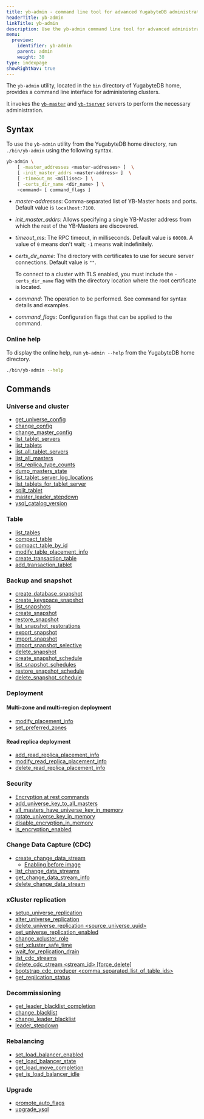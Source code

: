 ```yaml
---
title: yb-admin - command line tool for advanced YugabyteDB administration
headerTitle: yb-admin
linkTitle: yb-admin
description: Use the yb-admin command line tool for advanced administration of YugabyteDB clusters.
menu:
  preview:
    identifier: yb-admin
    parent: admin
    weight: 30
type: indexpage
showRightNav: true
---
```


The `yb-admin` utility, located in the `bin` directory of YugabyteDB home, provides a command line interface for administering clusters.

It invokes the [`yb-master`](../../reference/configuration/yb-master/) and [`yb-tserver`](../../reference/configuration/yb-tserver/) servers to perform the necessary administration.

## Syntax

To use the `yb-admin` utility from the YugabyteDB home directory, run `./bin/yb-admin` using the following syntax.

```sh
yb-admin \
    [ -master_addresses <master-addresses> ]  \
    [ -init_master_addrs <master-address> ]  \
    [ -timeout_ms <millisec> ] \
    [ -certs_dir_name <dir_name> ] \
    <command> [ command_flags ]
```

- *master-addresses*: Comma-separated list of YB-Master hosts and ports. Default value is `localhost:7100`.
- *init_master_addrs*: Allows specifying a single YB-Master address from which the rest of the YB-Masters are discovered.
- *timeout_ms*: The RPC timeout, in milliseconds. Default value is `60000`. A value of `0` means don't wait; `-1` means wait indefinitely.
- *certs_dir_name*: The directory with certificates to use for secure server connections. Default value is `""`.

  To connect to a cluster with TLS enabled, you must include the `-certs_dir_name` flag with the directory location where the root certificate is located.

- *command*: The operation to be performed. See command for syntax details and examples.
- *command_flags*: Configuration flags that can be applied to the command.

### Online help

To display the online help, run `yb-admin --help` from the YugabyteDB home directory.

```sh
./bin/yb-admin --help
```

## Commands

### Universe and cluster

- [get\_universe\_config](yb-admin-universe/#get-universe-config)
- [change\_config](yb-admin-universe/#change-config)
- [change\_master\_config](yb-admin-universe/#change-master-config)
- [list\_tablet\_servers](yb-admin-universe/#list-tablet-servers)
- [list\_tablets](yb-admin-universe/#list-tablets)
- [list\_all\_tablet\_servers](yb-admin-universe/#list-all-tablet-servers)
- [list\_all\_masters](yb-admin-universe/#list-all-masters)
- [list\_replica\_type\_counts](yb-admin-universe/#list-replica-type-counts)
- [dump\_masters\_state](yb-admin-universe/#dump-masters-state)
- [list\_tablet\_server\_log\_locations](yb-admin-universe/#list-tablet-server-log-locations)
- [list\_tablets\_for\_tablet\_server](yb-admin-universe/#list-tablets-for-tablet-server)
- [split\_tablet](yb-admin-universe/#split-tablet)
- [master\_leader\_stepdown](yb-admin-universe/#master-leader-stepdown)
- [ysql\_catalog\_version](yb-admin-universe/#ysql-catalog-version)

### Table

- [list\_tables](yb-admin-table/#list-tables)
- [compact\_table](yb-admin-table/#compact-table)
- [compact\_table\_by\_id](yb-admin-table/#compact-table-by-id)
- [modify\_table\_placement\_info](yb-admin-table/#modify-table-placement-info)
- [create\_transaction\_table](yb-admin-table/#create-transaction-table)
- [add\_transaction\_tablet](yb-admin-table/#add-transaction-tablet)

### Backup and snapshot

- [create\_database\_snapshot](yb-admin-backup/#create-database-snapshot)
- [create\_keyspace\_snapshot](yb-admin-backup/#create-keyspace-snapshot)
- [list\_snapshots](yb-admin-backup/#list-snapshots)
- [create\_snapshot](yb-admin-backup/#create-snapshot)
- [restore\_snapshot](yb-admin-backup/#restore-snapshot)
- [list\_snapshot\_restorations](yb-admin-backup/#list-snapshot-restorations)
- [export\_snapshot](yb-admin-backup/#export-snapshot)
- [import\_snapshot](yb-admin-backup/#import-snapshot)
- [import\_snapshot\_selective](yb-admin-backup/#import-snapshot-selective)
- [delete\_snapshot](yb-admin-backup/#delete-snapshot)
- [create\_snapshot\_schedule](yb-admin-backup/#create-snapshot-schedule)
- [list\_snapshot\_schedules](yb-admin-backup/#list-snapshot-schedules)
- [restore\_snapshot\_schedule](yb-admin-backup/#restore-snapshot-schedule)
- [delete\_snapshot\_schedule](yb-admin-backup/#delete-snapshot-schedule)

### Deployment

#### Multi-zone and multi-region deployment

- [modify\_placement\_info](yb-admin-deployment/#modify-placement-info)
- [set\_preferred\_zones](yb-admin-deployment/#set-preferred-zones)

#### Read replica deployment

- [add\_read\_replica\_placement\_info](yb-admin-deployment/#add-read-replica-placement-info)
- [modify\_read\_replica\_placement\_info](yb-admin-deployment/#modify-read-replica-placement-info)
- [delete\_read\_replica\_placement\_info](yb-admin-deployment/#delete-read-replica-placement-info)

### Security

- [Encryption at rest commands](yb-admin-security/#encryption-at-rest-commands)
- [add\_universe\_key\_to\_all\_masters](yb-admin-security/#add_universe_key_to_all_masters)
- [all\_masters\_have\_universe\_key\_in\_memory](yb-admin-security/#all_masters_have_universe_key_in_memory)
- [rotate\_universe\_key\_in\_memory](yb-admin-security/#rotate_universe_key_in_memory)
- [disable\_encryption\_in\_memory](yb-admin-security/#disable-encryption-in-memory)
- [is\_encryption\_enabled](yb-admin-security/#is-encryption-enabled)

### Change Data Capture (CDC)

- [create\_change\_data\_stream](yb-admin-cdc/#create-change-data-stream)
  - [Enabling before image](yb-admin-cdc/#enabling-before-image)
- [list\_change\_data\_streams](yb-admin-cdc/#list-change-data-streams)
- [get\_change\_data\_stream\_info](yb-admin-cdc/#get-change-data-stream-info)
- [delete\_change\_data\_stream](yb-admin-cdc/#delete-change-data-stream)

### xCluster replication

- [setup\_universe\_replication](yb-admin-xcluster/#setup-universe-replication)
- [alter\_universe\_replication](#yb-admin-xcluster/alter-universe-replication)
- [delete\_universe\_replication \<source\_universe\_uuid\>](yb-admin-xcluster/#delete-universe-replication-source-universe-uuid)
- [set\_universe\_replication\_enabled](yb-admin-xcluster/#set-universe-replication-enabled)
- [change\_xcluster\_role](yb-admin-xcluster/#change-xcluster-role)
- [get\_xcluster\_safe\_time](yb-admin-xcluster/#get-xcluster-safe-time)
- [wait\_for\_replication\_drain](yb-admin-xcluster/#wait-for-replication-drain)
- [list\_cdc\_streams](yb-admin-xcluster/#list-cdc-streams)
- [delete\_cdc\_stream \<stream\_id\> \[force\_delete\]](yb-admin-xcluster/#delete-cdc-stream-stream-id-force-delete)
- [bootstrap\_cdc\_producer \<comma\_separated\_list\_of\_table\_ids\>](yb-admin-xcluster/#bootstrap-cdc-producer-comma-separated-list-of-table-ids)
- [get\_replication\_status](yb-admin-xcluster/#get-replication-status)

### Decommissioning

- [get\_leader\_blacklist\_completion](#get-leader-blacklist-completion)
- [change\_blacklist](#change-blacklist)
- [change\_leader\_blacklist](#change-leader-blacklist)
- [leader\_stepdown](#leader-stepdown)

### Rebalancing

- [set\_load\_balancer\_enabled](#set-load-balancer-enabled)
- [get\_load\_balancer\_state](#get-load-balancer-state)
- [get\_load\_move\_completion](#get-load-move-completion)
- [get\_is\_load\_balancer\_idle](#get-is-load-balancer-idle)

### Upgrade

- [promote\_auto\_flags](#promote-auto-flags)
- [upgrade\_ysql](#upgrade-ysql)
